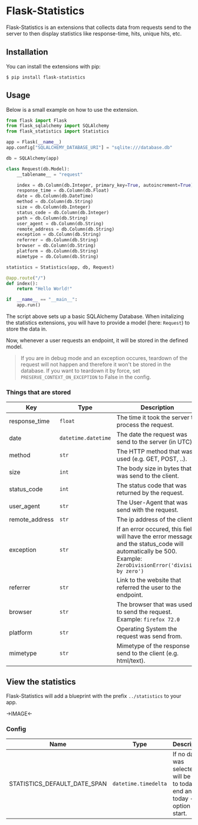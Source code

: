 
# Flask-Statistics

Flask-Statistics is an extensions that collects data from requests send to the server to then display statistics like response-time, hits, unique hits, etc.

## Installation
You can install the extensions with pip:

    $ pip install flask-statistics

## Usage
Below is a small example on how to use the extension.
```py
from flask import Flask
from flask_sqlalchemy import SQLAlchemy
from flask_statistics import Statistics

app = Flask(__name__)
app.config["SQLALCHEMY_DATABASE_URI"] = "sqlite:///database.db"

db = SQLAlchemy(app)

class Request(db.Model):
    __tablename__ = "request"

    index = db.Column(db.Integer, primary_key=True, autoincrement=True)
    response_time = db.Column(db.Float)
    date = db.Column(db.DateTime)
    method = db.Column(db.String)
    size = db.Column(db.Integer)
    status_code = db.Column(db.Integer)
    path = db.Column(db.String)
    user_agent = db.Column(db.String)
    remote_address = db.Column(db.String)
    exception = db.Column(db.String)
    referrer = db.Column(db.String)
    browser = db.Column(db.String)
    platform = db.Column(db.String)
    mimetype = db.Column(db.String)

statistics = Statistics(app, db, Request)

@app.route("/")
def index():
    return "Hello World!"

if  __name__ == "__main__":
    app.run()
```

The script above sets up a basic SQLAlchemy Database.
When initalizing the statistics extensions, you will have to provide a model (here: ```Request```) to store the data in.

Now, whenever a user requests an endpoint, it will be stored in the defined model. 

> If you are in debug mode and an exception occures, teardown of the request will not happen and therefore it won't be stored in the database. If you want to teardown it by force, set ```PRESERVE_CONTEXT_ON_EXCEPTION``` to False in the config.

### Things that are stored
|Key|Type|Description  |
|--|--|--|
|response_time|```float```|The time it took the server to process the request.|
|date|```datetime.datetime```|The date the request was send to the server (in UTC).|
|method|```str```|The HTTP method that was used (e.g. GET, POST, ..).|
|size|```int```|The body size in bytes that was send to the client.|
|status_code|```int```|The status code that was returned by the request.
|user_agent|```str```|The User-Agent that was send with the request.|
|remote_address|```str```|The ip address of the client.|
|exception|```str```|If an error occured, this field will have the error message and the status_code will automatically be 500. <br/>Example: ```ZeroDivisionError('division by zero')```|
|referrer|```str```|Link to the website that referred the user to the endpoint.|
|browser|```str```|The browser that was used to send the request. <br/> Example: ```firefox 72.0```|
|platform|```str```|Operating System the request was send from.|
|mimetype|```str```|Mimetype of the response send to the client (e.g. html/text).|

## View the statistics
Flask-Statistics will add a blueprint with the prefix ```../statistics``` to your app.

->IMAGE<-

### Config
|Name|Type|Description|Default|
|--|--|--|--|
|STATISTICS_DEFAULT_DATE_SPAN|```datetime.timedelta```|If no date was selected, it will be set to today as end and today - option as start.|```datetime.timedelta(days=7)```
